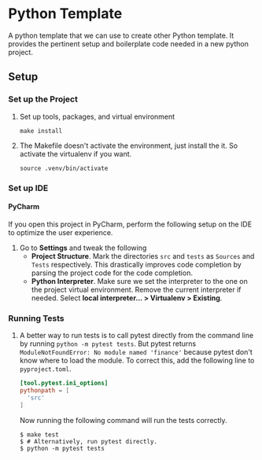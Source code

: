 # Python Template

A python template that we can use to create other Python template. It provides the pertinent setup and boilerplate code needed in a new python project.

## Setup

### Set up the Project

1. Set up tools, packages, and virtual environment 

   ```shell
   make install
   ```

1. The Makefile doesn't activate the environment, just install the it. So activate the virtualenv if you want.

   ```shell
   source .venv/bin/activate 
   ```

### Set up IDE

#### PyCharm

If you open this project in PyCharm, perform the following setup on the IDE to optimize the user experience.

1. Go to **Settings** and tweak the following
   * **Project Structure**. Mark the directories `src` and `tests` as `Sources` and `Tests` respectively. This drastically improves code completion by parsing the project code for the code completion.
   * **Python Interpreter**. Make sure we set the interpreter to the one on the project virtual environment. Remove the current interpreter if needed. Select **local interpreter... > Virtualenv > Existing**.

### Running Tests
   
1. A better way to run tests is to call pytest directly from the command line by running `python -m pytest tests`. But pytest returns `ModuleNotFoundError: No module named 'finance'` because pytest don't know where to load the module. To correct this, add the following line to `pyproject.toml`.

   ```toml
   [tool.pytest.ini_options]
   pythonpath = [
     'src'
   ]
   ```

   Now running the following command will run the tests correctly.

   ```shell
   $ make test
   $ # Alternatively, run pytest directly.
   $ python -m pytest tests
   ```
